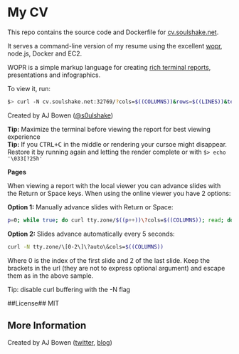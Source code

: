 # My CV

This repo contains the source code and Dockerfile for [cv.soulshake.net](cv.soulshake.net).

It serves a command-line version of my resume using the excellent [wopr](https://github.com/yaronn/wopr), node.js, Docker and EC2.

WOPR is a simple markup language for creating [rich terminal reports](https://github.com/yaronn/blessed-contrib), presentations and infographics.

To view it, run:

`````bash
$> curl -N cv.soulshake.net:32769/?cols=$((COLUMNS))&rows=$((LINES))&terminal=${TERM}

`````

Created by AJ Bowen ([@s0ulshake](https://twitter.com/s0ulshake))


**Tip:** Maximize the terminal before viewing the report for best viewing experience  
**Tip:** If you <kbd>CTRL+C</kbd> in the middle or rendering your cursoe might disappear. Restore it by running again and letting the render complete or with `$> echo '\033[?25h'`


**Pages**

When viewing a report with the local viewer you can advance slides with the Return or Space keys.
When using the online viewer you have 2 options:

**Option 1:** Manually advance slides with Return or Space:

`````bash
p=0; while true; do curl tty.zone/$((p++))\?cols=$((COLUMNS)); read; done
`````

**Option 2:** Slides advance automatically every 5 seconds:

`````bash
curl -N tty.zone/\[0-2\]\?auto\&cols=$((COLUMNS))
`````

Where 0 is the index of the first slide and 2 of the last slide. Keep the brackets in the url (they are not to express optional argument) and escape them as in the above sample.

Tip: disable curl buffering with the -N flag

##License##
MIT


## More Information
Created by AJ Bowen ([twitter](http://twitter.com/s0ulshake), [blog](http://blog.soulshake.net/))
